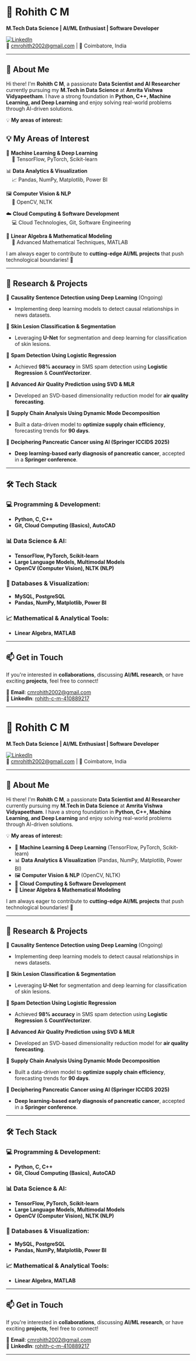 # 🚀 Rohith C M

**M.Tech Data Science | AI/ML Enthusiast | Software Developer**

[![LinkedIn](https://img.shields.io/badge/LinkedIn-Connect-blue?style=flat&logo=linkedin)](https://linkedin.com/in/rohith-c-m-410889217)  
📧 cmrohith2002@gmail.com | 📍 Coimbatore, India  

---

## 👋 About Me

Hi there! I'm **Rohith C M**, a passionate **Data Scientist and AI Researcher** currently pursuing my **M.Tech in Data Science** at **Amrita Vishwa Vidyapeetham**. I have a strong foundation in **Python, C++, Machine Learning, and Deep Learning** and enjoy solving real-world problems through AI-driven solutions.  

💡 **My areas of interest:**  
## 💡 My Areas of Interest  

🚀 **Machine Learning & Deep Learning**  
&nbsp;&nbsp;&nbsp;&nbsp;🧠 TensorFlow, PyTorch, Scikit-learn  

📊 **Data Analytics & Visualization**  
&nbsp;&nbsp;&nbsp;&nbsp;📈 Pandas, NumPy, Matplotlib, Power BI  

🖼 **Computer Vision & NLP**  
&nbsp;&nbsp;&nbsp;&nbsp;👀 OpenCV, NLTK  

☁️ **Cloud Computing & Software Development**  
&nbsp;&nbsp;&nbsp;&nbsp;💻 Cloud Technologies, Git, Software Engineering  

📌 **Linear Algebra & Mathematical Modeling**  
&nbsp;&nbsp;&nbsp;&nbsp;📐 Advanced Mathematical Techniques, MATLAB  


I am always eager to contribute to **cutting-edge AI/ML projects** that push technological boundaries! 🚀  

---

## 🔬 Research & Projects  

📌 **Causality Sentence Detection using Deep Learning** (Ongoing)  
- Implementing deep learning models to detect causal relationships in news datasets.  

📌 **Skin Lesion Classification & Segmentation**  
- Leveraging **U-Net** for segmentation and deep learning for classification of skin lesions.  

📌 **Spam Detection Using Logistic Regression**  
- Achieved **98% accuracy** in SMS spam detection using **Logistic Regression** & **CountVectorizer**.  

📌 **Advanced Air Quality Prediction using SVD & MLR**  
- Developed an SVD-based dimensionality reduction model for **air quality forecasting**.  

📌 **Supply Chain Analysis Using Dynamic Mode Decomposition**  
- Built a data-driven model to **optimize supply chain efficiency**, forecasting trends for **90 days**.  

📌 **Deciphering Pancreatic Cancer using AI (Springer ICCIDS 2025)**  
- **Deep learning-based early diagnosis of pancreatic cancer**, accepted in a **Springer conference**.  

---

## 🛠 Tech Stack  

### **💻 Programming & Development:**  
- **Python, C, C++**  
- **Git, Cloud Computing (Basics), AutoCAD**  

### **📊 Data Science & AI:**  
- **TensorFlow, PyTorch, Scikit-learn**  
- **Large Language Models, Multimodal Models**  
- **OpenCV (Computer Vision), NLTK (NLP)**  

### **📂 Databases & Visualization:**  
- **MySQL, PostgreSQL**  
- **Pandas, NumPy, Matplotlib, Power BI**  

### **📈 Mathematical & Analytical Tools:**  
- **Linear Algebra, MATLAB**  

---

## 📫 Get in Touch  

If you're interested in **collaborations**, discussing **AI/ML research**, or have exciting **projects**, feel free to connect!  

📩 **Email**: cmrohith2002@gmail.com  
🔗 **LinkedIn**: [rohith-c-m-410889217](https://linkedin.com/in/rohith-c-m-410889217)  

---

# 🚀 Rohith C M

**M.Tech Data Science | AI/ML Enthusiast | Software Developer**

[![LinkedIn](https://img.shields.io/badge/LinkedIn-Connect-blue?style=flat&logo=linkedin)](https://linkedin.com/in/rohith-c-m-410889217)  
📧 cmrohith2002@gmail.com | 📍 Coimbatore, India  

---

## 👋 About Me

Hi there! I'm **Rohith C M**, a passionate **Data Scientist and AI Researcher** currently pursuing my **M.Tech in Data Science** at **Amrita Vishwa Vidyapeetham**. I have a strong foundation in **Python, C++, Machine Learning, and Deep Learning** and enjoy solving real-world problems through AI-driven solutions.  

💡 **My areas of interest:**  
- 🧠 **Machine Learning & Deep Learning** (TensorFlow, PyTorch, Scikit-learn)  
- 📊 **Data Analytics & Visualization** (Pandas, NumPy, Matplotlib, Power BI)  
- 🖼 **Computer Vision & NLP** (OpenCV, NLTK)  
- 📡 **Cloud Computing & Software Development**  
- 📌 **Linear Algebra & Mathematical Modeling**  

I am always eager to contribute to **cutting-edge AI/ML projects** that push technological boundaries! 🚀  

---

## 🔬 Research & Projects  

📌 **Causality Sentence Detection using Deep Learning** (Ongoing)  
- Implementing deep learning models to detect causal relationships in news datasets.  

📌 **Skin Lesion Classification & Segmentation**  
- Leveraging **U-Net** for segmentation and deep learning for classification of skin lesions.  

📌 **Spam Detection Using Logistic Regression**  
- Achieved **98% accuracy** in SMS spam detection using **Logistic Regression** & **CountVectorizer**.  

📌 **Advanced Air Quality Prediction using SVD & MLR**  
- Developed an SVD-based dimensionality reduction model for **air quality forecasting**.  

📌 **Supply Chain Analysis Using Dynamic Mode Decomposition**  
- Built a data-driven model to **optimize supply chain efficiency**, forecasting trends for **90 days**.  

📌 **Deciphering Pancreatic Cancer using AI (Springer ICCIDS 2025)**  
- **Deep learning-based early diagnosis of pancreatic cancer**, accepted in a **Springer conference**.  

---

## 🛠 Tech Stack  

### **💻 Programming & Development:**  
- **Python, C, C++**  
- **Git, Cloud Computing (Basics), AutoCAD**  

### **📊 Data Science & AI:**  
- **TensorFlow, PyTorch, Scikit-learn**  
- **Large Language Models, Multimodal Models**  
- **OpenCV (Computer Vision), NLTK (NLP)**  

### **📂 Databases & Visualization:**  
- **MySQL, PostgreSQL**  
- **Pandas, NumPy, Matplotlib, Power BI**  

### **📈 Mathematical & Analytical Tools:**  
- **Linear Algebra, MATLAB**  

---

## 📫 Get in Touch  

If you're interested in **collaborations**, discussing **AI/ML research**, or have exciting **projects**, feel free to connect!  

📩 **Email**: cmrohith2002@gmail.com  
🔗 **LinkedIn**: [rohith-c-m-410889217](https://linkedin.com/in/rohith-c-m-410889217)  

---


